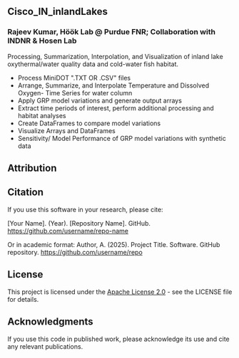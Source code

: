 ## Cisco_IN_inlandLakes
### Rajeev Kumar, Höök Lab @ Purdue FNR; Collaboration with INDNR & Hosen Lab

Processing, Summarization, Interpolation, and Visualization of inland lake oxythermal/water quality data and cold-water fish habitat.

- Process MiniDOT ".TXT OR .CSV" files 
- Arrange, Summarize, and Interpolate Temperature and Dissolved Oxygen- Time Series for water column
- Apply GRP model variations and generate output arrays
- Extract time periods of interest, perform additional processing and habitat analyses
- Create DataFrames to compare model variations
- Visualize Arrays and DataFrames
- Sensitivity/ Model Performance of GRP model variations with synthetic data
## Attribution

## Citation

If you use this software in your research, please cite:

[Your Name]. (Year). [Repository Name]. GitHub. https://github.com/username/repo-name

Or in academic format:
Author, A. (2025). Project Title. Software. GitHub repository. https://github.com/username/repo

## License

This project is licensed under the [Apache License 2.0](LICENSE) - see the LICENSE file for details.

## Acknowledgments

If you use this code in published work, please acknowledge its use and cite any relevant publications.
